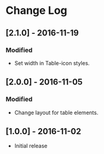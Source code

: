 # Change Log

## [2.1.0] - 2016-11-19

### Modified
- Set width in Table-icon styles.


## [2.0.0] - 2016-11-05

### Modified
- Change layout for table elements.


## [1.0.0] - 2016-11-02 

* Initial release